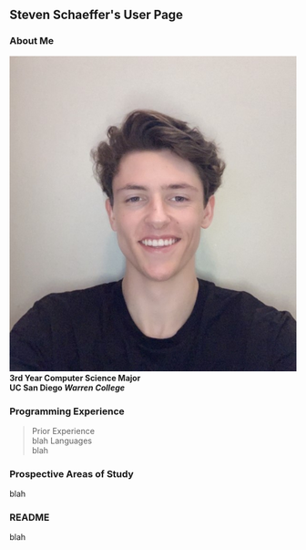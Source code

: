 ## Steven Schaeffer's User Page

### About Me
![Steven Schaeffer's Profile Picture](./images/pfp.jpg)
\
__3rd Year Computer Science Major__
\
__UC San Diego *Warren College*__

### Programming Experience
> Prior Experience
\
blah
> Languages
\
blah

### Prospective Areas of Study
blah

### README
blah